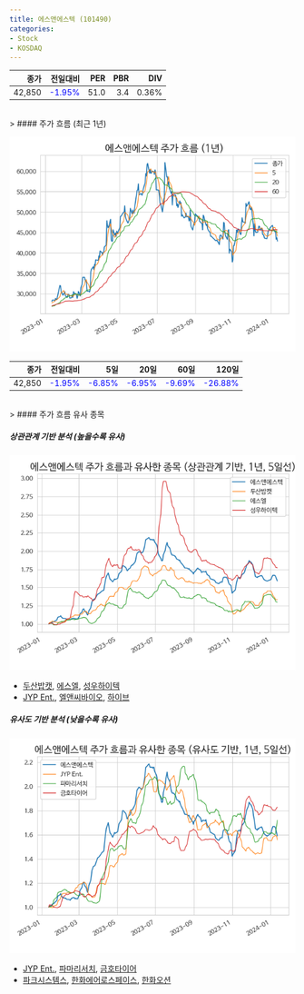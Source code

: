 ```yaml
---
title: 에스앤에스텍 (101490)
categories:
- Stock
- KOSDAQ
---
```


|종가|전일대비|PER|PBR|DIV|
|---:|-------:|--:|--:|--:|
|42,850|<span style="color: blue">-1.95%</span>|51.0|3.4|0.36%|

<!-- more -->
<br>
> #### 주가 흐름 (최근 1년)

![101490](/assets/images/stock/101490.png)

|종가|전일대비|5일|20일|60일|120일|
|---:|-------:|--:|---:|---:|----:|
|42,850|<span style="color: blue">-1.95%</span>|<span style="color: blue">-6.85%</span>|<span style="color: blue">-6.95%</span>|<span style="color: blue">-9.69%</span>|<span style="color: blue">-26.88%</span>|

<br>
> #### 주가 흐름 유사 종목

##### 상관관계 기반 분석 (높을수록 유사)
![101490](/assets/images/stock/101490_corr.png)
- [두산밥캣](/241560/), [에스엘](/005850/), [성우하이텍](/015750/)
- [JYP Ent.](/035900/), [엘앤씨바이오](/290650/), [하이브](/352820/)

##### 유사도 기반 분석 (낮을수록 유사)	
![101490](/assets/images/stock/101490_sim.png)
- [JYP Ent.](/035900/), [파마리서치](/214450/), [금호타이어](/073240/)
- [파크시스템스](/140860/), [한화에어로스페이스](/012450/), [한화오션](/042660/)